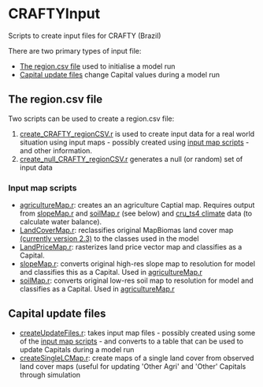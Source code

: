 # CRAFTYInput
Scripts to create input files for CRAFTY (Brazil)

There are two primary types of input file:
- [The region.csv file](#the-region.csv-file) used to initialise a model run
- [Capital update files](#capital-update-files) change Capital values during a model run 

## The region.csv file
Two scripts can be used to create a region.csv file:
 
1. [create_CRAFTY_regionCSV.r](create_CRAFTY_regionCSV.r) is used to create input data for a real world situation using input maps - possibly created using [input map scripts](#input-map-scripts) - and other information. 
2. [create_null_CRAFTY_regionCSV.r](create_null_CRAFTY_regionCSV.r) generates a null (or random) set of input data 

### Input map scripts

- [agricultureMap.r](agricultureMap.r): creates an an agriculture Captial map. Requires output from [slopeMap.r](slopeMap.r) and [soilMap.r](soilMap.r) (see below) and [cru_ts4 climate](https://crudata.uea.ac.uk/cru/data/hrg/) data (to calculate water balance).   
- [LandCoverMap.r](LandCoverMap.r): reclassifies original MapBiomas land cover map [(currently version 2.3)](http://mapbiomas.org/pages/database/mapbiomas_collection) to the classes used in the model
- [LandPriceMap.r](LandPriceMap.r): rasterizes land price vector map and classifies as a Capital.
- [slopeMap.r](slopeMap.r): converts original high-res slope map to resolution for model and classifies this as a Capital. Used in [agricultureMap.r](agricultureMap.r)
- [soilMap.r](soilMap.r): converts original low-res soil map to resolution for model and classifies as a Capital. Used in [agricultureMap.r](agricultureMap.r)

## Capital update files

- [createUpdateFiles.r](createUpdateFiles.r): takes input map files - possibly created using some of the [input map scripts](#input-map-scripts) - and converts to a table that can be used to update Capitals during a model run
- [createSingleLCMap.r](createSingleLCMap.r): create maps of a single land cover from observed land cover maps (useful for updating 'Other Agri' and 'Other' Capitals through simulation
